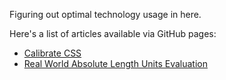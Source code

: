 Figuring out optimal technology usage in here.

Here's a list of articles available via GitHub pages:
 * [Calibrate CSS](https://graphicore.github.io/varla-varfo/explorations/calibrate/)
 * [Real World Absolute Length Units Evaluation](https://graphicore.github.io/varla-varfo/explorations/techniques/absolute_units_evaluation)
